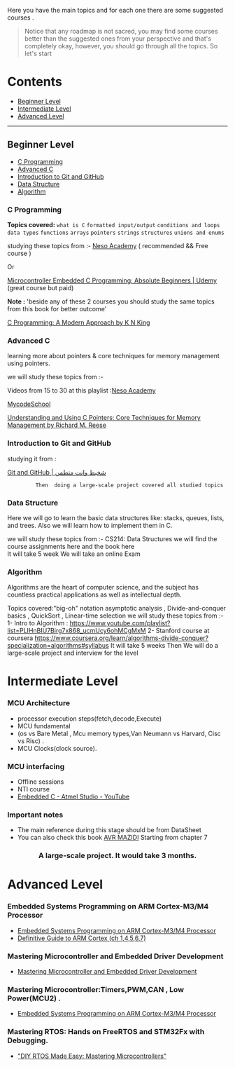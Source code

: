 
Here you have the main topics and for each one there are some suggested courses .
> Notice that any roadmap is not sacred, you may find some courses better than the suggested ones from your perspective and that's completely okay, however, you should go through all the topics.
So let's start
# Contents
- [Beginner Level](#beginner-level)
- [Intermediate Level](#intermediate-level)
- [Advanced Level](#advanced-level)
 
 ---
## Beginner Level
- [C Programming](#c-programming)
- [Advanced C](#advanced-c)
- [Introduction to Git and GitHub](#introduction-to-git-and-github)
- [Data Structure](#data-structure)
- [Algorithm](#algorithm) 

### C Programming
**Topics covered:** 
`what is C` `formatted input/output` `conditions and loops` `data types`  `functions` `arrays` `pointers` `strings` `structures` `unions and enums` 

studying these topics from :-
  [Neso Academy](https://www.youtube.com/playlist?list=PLBlnK6fEyqRggZZgYpPMUxdY1CYkZtARR)      ( recommended && Free  course )

Or 

[Microcontroller Embedded C Programming: Absolute Beginners | Udemy](https://www.udemy.com/course/microcontroller-embedded-c-programming/)         (great course but  paid)

**Note :**
'beside any of these 2 courses you should study the same topics from this book for better outcome'

[C Programming: A Modern Approach by K N King](https://drive.google.com/file/d/18pLjNvcf7OJhg01fVJITXdvKFAuemAuF/view?fbclid=IwAR0z59u7lvfRmpgWF45GDmn38kVd0uNycTvE511CuYRbMVq1Jv72rc7wYIg)

        
### Advanced C
learning more about pointers & core techniques for memory management using pointers.

we will study these topics from :-

Videos from 15 to 30 at this playlist :[Neso Academy](https://www.youtube.com/playlist?list=PLBlnK6fEyqRj9lld8sWIUNwlKfdUoPd1Y)

[MycodeSchool](https://www.youtube.com/playlist?list=PL2_aWCzGMAwLZp6LMUKI3cc7pgGsasm2_)

[Understanding and Using C Pointers: Core Techniques for Memory Management by Richard M. Reese](https://b-ok.africa/book/2074711/cf387f)
                                           

                   
### Introduction to Git and GitHub
studying it from :

[Git and GitHub | شخبط وانت متطمن](https://www.youtube.com/watch?v=Q6G-J54vgKc&t=7346s&ab_channel=%D8%A8%D8%A7%D9%84%D8%B9%D8%B1%D8%A8%D9%8ABigData)           
                            


             Then  doing a large-scale project covered all studied topics 

### Data Structure
Here we will go to learn the basic data structures like: stacks, queues, lists, and trees. Also we will learn how to implement them in C.

we will study these topics from :-
CS214: Data Structures
we will find the course assignments here and the book here                             
                                                     It will take 5 week
         We will take an online Exam
### Algorithm 
Algorithms are the heart of computer science, and the subject has countless practical applications as well as intellectual depth.

Topics covered:"big-oh" notation asymptotic analysis , Divide-and-conquer basics , QuickSort , Linear-time selection 
we will study these topics from :-
1- Intro to Algorithm :
https://www.youtube.com/playlist?list=PLIHnBIU7Birg7x868_ucmUcy6ohMCgMxM
2- Stanford course at coursera
https://www.coursera.org/learn/algorithms-divide-conquer?specialization=algorithms#syllabus
                                                  It will take 5 weeks
Then  We will do a large-scale project and interview for the level 

# Intermediate Level
### MCU Architecture 
- processor execution steps(fetch,decode,Execute)
- MCU fundamental
- (os vs    Bare Metal , Mcu memory types,Van Neumann vs   Harvard, Cisc vs Risc) .
- MCU Clocks(clock source). 
###  MCU interfacing 
- Offline sessions 
- NTI course 
- [Embedded C - Atmel Studio - YouTube](link)
### **Important notes**
   - The main reference during this stage should  be from DataSheet 
   - You can also check this book 
  [AVR MAZIDI](link)
Starting from chapter 7
<h3 align="center">A large-scale project. It would take 3 months.</h3>

# Advanced Level
### Embedded Systems Programming on ARM Cortex-M3/M4 Processor
  - [Embedded Systems Programming on ARM Cortex-M3/M4 Processor](link)
  - [Definitive Guide to ARM Cortex (ch 1,4,5,6,7)](link)
### Mastering Microcontroller and Embedded Driver Development  
   - [Mastering Microcontroller and Embedded Driver Development](link)  
### Mastering Microcontroller:Timers,PWM,CAN ,  Low Power(MCU2) .
  - [Embedded Systems Programming on ARM Cortex-M3/M4 Processor](link)
### Mastering RTOS: Hands on FreeRTOS and STM32Fx with Debugging.
  - ["DIY RTOS Made Easy: Mastering Microcontrollers"](link)
